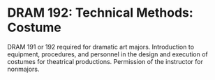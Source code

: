 # DRAM 192: Technical Methods: Costume

DRAM 191 or 192 required for dramatic art majors. Introduction to equipment, procedures, and personnel in the design and execution of costumes for theatrical productions. Permission of the instructor for nonmajors.